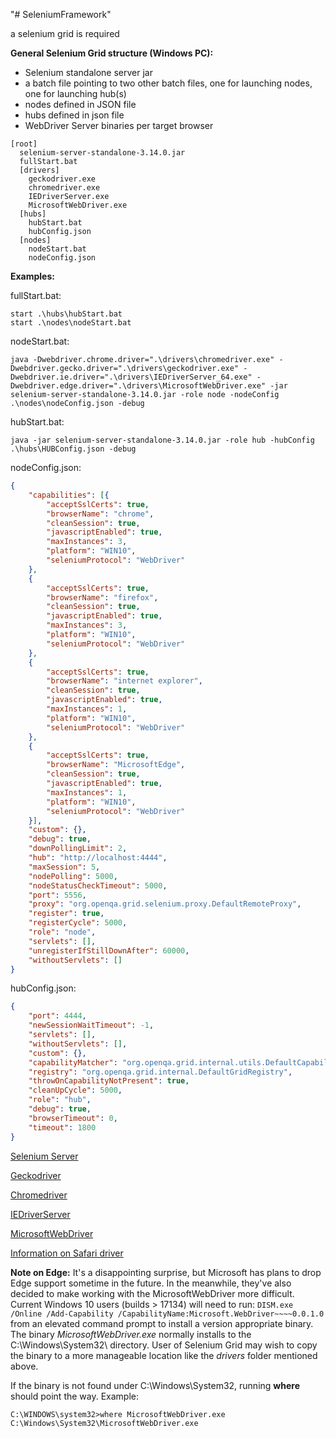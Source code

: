 "# SeleniumFramework"

a selenium grid is required

**General Selenium Grid structure (Windows PC):**
- Selenium standalone server jar
- a batch file pointing to two other batch files, one for launching nodes, one for launching hub(s)
- nodes defined in JSON file
- hubs defined in json file
- WebDriver Server binaries per target browser

```
[root]
  selenium-server-standalone-3.14.0.jar
  fullStart.bat
  [drivers]
    geckodriver.exe
    chromedriver.exe
    IEDriverServer.exe
    MicrosoftWebDriver.exe
  [hubs]
    hubStart.bat
    hubConfig.json
  [nodes]
    nodeStart.bat
    nodeConfig.json
```

**Examples:**

fullStart.bat:
```
start .\hubs\hubStart.bat
start .\nodes\nodeStart.bat
```
nodeStart.bat:
```
java -Dwebdriver.chrome.driver=".\drivers\chromedriver.exe" -Dwebdriver.gecko.driver=".\drivers\geckodriver.exe" -Dwebdriver.ie.driver=".\drivers\IEDriverServer_64.exe" -Dwebdriver.edge.driver=".\drivers\MicrosoftWebDriver.exe" -jar selenium-server-standalone-3.14.0.jar -role node -nodeConfig .\nodes\nodeConfig.json -debug
```
hubStart.bat:
```
java -jar selenium-server-standalone-3.14.0.jar -role hub -hubConfig .\hubs\HUBConfig.json -debug
```
nodeConfig.json:
```json
{
	"capabilities": [{
		"acceptSslCerts": true,
		"browserName": "chrome",
		"cleanSession": true,
		"javascriptEnabled": true,
		"maxInstances": 3,
		"platform": "WIN10",
		"seleniumProtocol": "WebDriver"
	},
	{
		"acceptSslCerts": true,
		"browserName": "firefox",
		"cleanSession": true,
		"javascriptEnabled": true,
		"maxInstances": 3,
		"platform": "WIN10",
		"seleniumProtocol": "WebDriver"
	},
	{
		"acceptSslCerts": true,
		"browserName": "internet explorer",
		"cleanSession": true,
		"javascriptEnabled": true,
		"maxInstances": 1,
		"platform": "WIN10",
		"seleniumProtocol": "WebDriver"
	},
	{
		"acceptSslCerts": true,
		"browserName": "MicrosoftEdge",
		"cleanSession": true,
		"javascriptEnabled": true,
		"maxInstances": 1,
		"platform": "WIN10",
		"seleniumProtocol": "WebDriver"
	}],
	"custom": {},
	"debug": true,
	"downPollingLimit": 2,
	"hub": "http://localhost:4444",
	"maxSession": 5,
	"nodePolling": 5000,
	"nodeStatusCheckTimeout": 5000,
	"port": 5556,
	"proxy": "org.openqa.grid.selenium.proxy.DefaultRemoteProxy",
	"register": true,
	"registerCycle": 5000,
	"role": "node",
	"servlets": [],
	"unregisterIfStillDownAfter": 60000,
	"withoutServlets": []
}
```
hubConfig.json:
```json
{
	"port": 4444,
	"newSessionWaitTimeout": -1,
	"servlets": [],
	"withoutServlets": [],
	"custom": {},
	"capabilityMatcher": "org.openqa.grid.internal.utils.DefaultCapabilityMatcher",
	"registry": "org.openqa.grid.internal.DefaultGridRegistry",
	"throwOnCapabilityNotPresent": true,
	"cleanUpCycle": 5000,
	"role": "hub",
	"debug": true,
	"browserTimeout": 0,
	"timeout": 1800
}
```

[Selenium Server](https://www.seleniumhq.org/download/)

[Geckodriver](https://github.com/mozilla/geckodriver)

[Chromedriver](http://chromedriver.chromium.org/)

[IEDriverServer](https://github.com/SeleniumHQ/selenium/wiki/InternetExplorerDriver)

[MicrosoftWebDriver](https://developer.microsoft.com/en-us/microsoft-edge/tools/webdriver/)

[Information on Safari driver](https://developer.apple.com/documentation/webkit/testing_with_webdriver_in_safari)

**Note on Edge:**
It's a disappointing surprise, but Microsoft has plans to drop Edge support sometime in the future. In the meanwhile, they've also decided to make working with the MicrosoftWebDriver more difficult. Current Windows 10 users (builds > 17134) will need to run:
```DISM.exe /Online /Add-Capability /CapabilityName:Microsoft.WebDriver~~~~0.0.1.0``` from an elevated command prompt to install a version appropriate binary.
The binary *MicrosoftWebDriver.exe* normally installs to the C:\Windows\System32\ directory. User of Selenium Grid may wish to copy the binary to a more manageable location like the *drivers* folder mentioned above.

If the binary is not found under C:\Windows\System32, running **where** should point the way.
Example:
```
C:\WINDOWS\system32>where MicrosoftWebDriver.exe
C:\Windows\System32\MicrosoftWebDriver.exe
```

